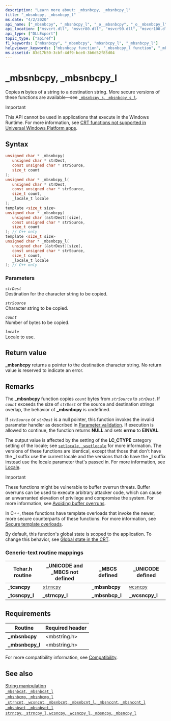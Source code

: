 ```yaml
---
description: "Learn more about: _mbsnbcpy, _mbsnbcpy_l"
title: "_mbsnbcpy, _mbsnbcpy_l"
ms.date: "4/2/2020"
api_name: ["_mbsnbcpy", "_mbsnbcpy_l", "_o__mbsnbcpy", "_o__mbsnbcpy_l"]
api_location: ["msvcrt.dll", "msvcr80.dll", "msvcr90.dll", "msvcr100.dll", "msvcr100_clr0400.dll", "msvcr110.dll", "msvcr110_clr0400.dll", "msvcr120.dll", "msvcr120_clr0400.dll", "ucrtbase.dll", "api-ms-win-crt-multibyte-l1-1-0.dll", "api-ms-win-crt-private-l1-1-0.dll"]
api_type: ["DLLExport"]
topic_type: ["apiref"]
f1_keywords: ["mbsnbcpy", "_mbsnbcpy", "mbsnbcpy_l", "_mbsnbcpy_l"]
helpviewer_keywords: ["mbsnbcpy function", "_mbsnbcpy_l function", "_mbsnbcpy function", "_tcsncpy function", "tcsncpy_l function", "_tcsncpy_l function", "mbsnbcpy_l function", "tcsncpy function"]
ms.assetid: 83d17b50-3cbf-4df9-bce8-3b6d52f85d04
---
```

# _mbsnbcpy, _mbsnbcpy_l

Copies **n** bytes of a string to a destination string. More secure versions of these functions are available—see [`_mbsnbcpy_s`, `_mbsnbcpy_s_l`](mbsnbcpy-s-mbsnbcpy-s-l.md).

> [!IMPORTANT]
> This API cannot be used in applications that execute in the Windows Runtime. For more information, see [CRT functions not supported in Universal Windows Platform apps](../../cppcx/crt-functions-not-supported-in-universal-windows-platform-apps.md).

## Syntax

```C
unsigned char * _mbsnbcpy(
   unsigned char * strDest,
   const unsigned char * strSource,
   size_t count
);
unsigned char * _mbsnbcpy_l(
   unsigned char * strDest,
   const unsigned char * strSource,
   size_t count,
   _locale_t locale
);
template <size_t size>
unsigned char * _mbsnbcpy(
   unsigned char (&strDest)[size],
   const unsigned char * strSource,
   size_t count
); // C++ only
template <size_t size>
unsigned char * _mbsnbcpy_l(
   unsigned char (&strDest)[size],
   const unsigned char * strSource,
   size_t count,
   _locale_t locale
); // C++ only
```

### Parameters

*`strDest`*\
Destination for the character string to be copied.

*`strSource`*\
Character string to be copied.

*`count`*\
Number of bytes to be copied.

*`locale`*\
Locale to use.

## Return value

**_mbsnbcpy** returns a pointer to the destination character string. No return value is reserved to indicate an error.

## Remarks

The **_mbsnbcpy** function copies *`count`* bytes from *`strSource`* to *`strDest`*. If *`count`* exceeds the size of *`strDest`* or the source and destination strings overlap, the behavior of **_mbsnbcpy** is undefined.

If *`strSource`* or *`strDest`* is a null pointer, this function invokes the invalid parameter handler as described in [Parameter validation](../parameter-validation.md). If execution is allowed to continue, the function returns **NULL** and sets **errno** to **EINVAL**.

The output value is affected by the setting of the **LC_CTYPE** category setting of the locale; see [`setlocale`, `_wsetlocale`](setlocale-wsetlocale.md) for more information. The versions of these functions are identical, except that those that don't have the **_l** suffix use the current locale and the versions that do have the **_l** suffix instead use the locale parameter that's passed in. For more information, see [Locale](../locale.md).

> [!IMPORTANT]
> These functions might be vulnerable to buffer overrun threats. Buffer overruns can be used to execute arbitrary attacker code, which can cause an unwarranted elevation of privilege and compromise the system. For more information, see [Avoiding buffer overruns](/windows/win32/SecBP/avoiding-buffer-overruns).

In C++, these functions have template overloads that invoke the newer, more secure counterparts of these functions. For more information, see [Secure template overloads](../secure-template-overloads.md).

By default, this function's global state is scoped to the application. To change this behavior, see [Global state in the CRT](../global-state.md).

### Generic-text routine mappings

|Tchar.h routine|_UNICODE and _MBCS not defined|_MBCS defined|_UNICODE defined|
|---------------------|--------------------------------------|--------------------|-----------------------|
|**_tcsncpy**|[`strncpy`](strncpy-strncpy-l-wcsncpy-wcsncpy-l-mbsncpy-mbsncpy-l.md)|**_mbsnbcpy**|[`wcsncpy`](strncpy-strncpy-l-wcsncpy-wcsncpy-l-mbsncpy-mbsncpy-l.md)|
|**_tcsncpy_l**|**_strncpy_l**|**_mbsnbcp_l**|**_wcsncpy_l**|

## Requirements

|Routine|Required header|
|-------------|---------------------|
|**_mbsnbcpy**|\<mbstring.h>|
|**_mbsnbcpy_l**|\<mbstring.h>|

For more compatibility information, see [Compatibility](../compatibility.md).

## See also

[String manipulation](../string-manipulation-crt.md)\
[`_mbsnbcat`, `_mbsnbcat_l`](mbsnbcat-mbsnbcat-l.md)\
[`_mbsnbcmp`, `_mbsnbcmp_l`](mbsnbcmp-mbsnbcmp-l.md)\
[`_strncnt`, `_wcsncnt`, `_mbsnbcnt`, `_mbsnbcnt_l`, `_mbsnccnt`, `_mbsnccnt_l`](strncnt-wcsncnt-mbsnbcnt-mbsnbcnt-l-mbsnccnt-mbsnccnt-l.md)\
[`_mbsnbset`, `_mbsnbset_l`](mbsnbset-mbsnbset-l.md)\
[`strncpy`, `_strncpy_l`, `wcsncpy`, `_wcsncpy_l`, `_mbsncpy`, `_mbsncpy_l`](strncpy-strncpy-l-wcsncpy-wcsncpy-l-mbsncpy-mbsncpy-l.md)
